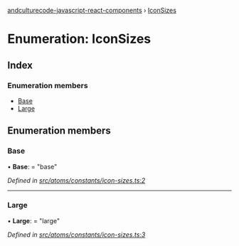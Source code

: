 [andculturecode-javascript-react-components](../README.md) › [IconSizes](iconsizes.md)

# Enumeration: IconSizes

## Index

### Enumeration members

* [Base](iconsizes.md#base)
* [Large](iconsizes.md#large)

## Enumeration members

###  Base

• **Base**: = "base"

*Defined in [src/atoms/constants/icon-sizes.ts:2](https://github.com/AndcultureCode/AndcultureCode.JavaScript.React.Components/blob/85bf079/src/atoms/constants/icon-sizes.ts#L2)*

___

###  Large

• **Large**: = "large"

*Defined in [src/atoms/constants/icon-sizes.ts:3](https://github.com/AndcultureCode/AndcultureCode.JavaScript.React.Components/blob/85bf079/src/atoms/constants/icon-sizes.ts#L3)*
